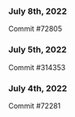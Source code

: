 ### July 8th, 2022

Commit #72805

### July 5th, 2022

Commit #314353


### July 4th, 2022

Commit #72281
